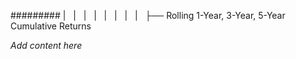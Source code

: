 ######### |   |   |   |   |   |   |   |   ├── Rolling 1-Year, 3-Year, 5-Year Cumulative Returns

*Add content here*